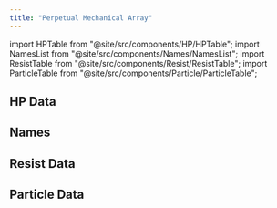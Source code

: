 ```yaml
---
title: "Perpetual Mechanical Array"
---
```


import HPTable from "@site/src/components/HP/HPTable";
import NamesList from "@site/src/components/Names/NamesList";
import ResistTable from "@site/src/components/Resist/ResistTable";
import ParticleTable from "@site/src/components/Particle/ParticleTable";

## HP Data

<HPTable item_key="perpetualmechanicalarray" data_src="enemy" />

## Names

<NamesList item_key="perpetualmechanicalarray" data_src="enemy" />

## Resist Data

<ResistTable item_key="perpetualmechanicalarray" data_src="enemy" />

## Particle Data

<ParticleTable item_key="perpetualmechanicalarray" data_src="enemy" />